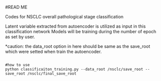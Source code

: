 #READ ME

Codes for NSCLC overall pathological stage classification  

Latent variable extracted from autoencoder is utilized as input in this classification network
Models will be training during the number of epoch as set by user.

*caution: the data_root option in here should be same as the save_root which were setted when train the autoencoder.

<pre>
<code>
#how to use
python classificaiton_training.py --data_root /nsclc/save_root --save_root /nsclc/final_save_root
</code>
</pre>
